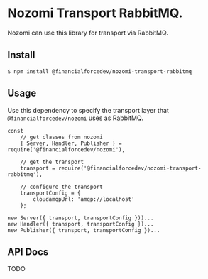 # Nozomi Transport RabbitMQ.

Nozomi can use this library for transport via RabbitMQ.

## Install

```
$ npm install @financialforcedev/nozomi-transport-rabbitmq
```

## Usage

Use this dependency to specify the transport layer that ```@financialforcedev/nozomi``` uses as RabbitMQ.

	const
		// get classes from nozomi
		{ Server, Handler, Publisher } = require('@financialforcedev/nozomi'),

		// get the transport
		transport = require('@financialforcedev/nozomi-transport-rabbitmq'),

		// configure the transport
		transportConfig = {
			cloudamqpUrl: 'amqp://localhost'
		};

	new Server({ transport, transportConfig }))...
	new Handler({ transport, transportConfig })...
	new Publisher({ transport, transportConfig })...


## API Docs

TODO